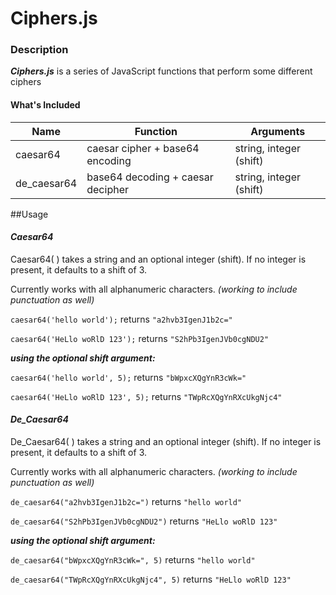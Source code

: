 # Ciphers.js

### Description
**_Ciphers.js_** is a series of JavaScript functions that perform some different ciphers

#### What's Included
Name | Function | Arguments
--- | --- | --- |
caesar64 | caesar cipher + base64 encoding | string, integer (shift)
de_caesar64 | base64 decoding + caesar decipher | string, integer (shift)


##Usage
#### _Caesar64_
Caesar64( ) takes a string and an optional integer (shift). If no integer is present, it defaults to a shift of 3.

Currently works with all alphanumeric characters. _(working to include punctuation as well)_

`caesar64('hello world');` returns `"a2hvb3IgenJ1b2c="`

`caesar64('HeLlo woRlD 123');` returns `"S2hPb3IgenJVb0cgNDU2"`

**_using the optional shift argument:_**

`caesar64('hello world', 5);` returns `"bWpxcXQgYnR3cWk="`

`caesar64('HeLlo woRlD 123', 5);` returns `"TWpRcXQgYnRXcUkgNjc4"`



#### _De\_Caesar64_
De\_Caesar64( ) takes a string and an optional integer (shift). If no integer is present, it defaults to a shift of 3.

Currently works with all alphanumeric characters. _(working to include punctuation as well)_

`de_caesar64("a2hvb3IgenJ1b2c=")` returns `"hello world"`

`de_caesar64("S2hPb3IgenJVb0cgNDU2")` returns `"HeLlo woRlD 123"`

**_using the optional shift argument:_**

`de_caesar64("bWpxcXQgYnR3cWk=", 5)` returns `"hello world"`

`de_caesar64("TWpRcXQgYnRXcUkgNjc4", 5)` returns `"HeLlo woRlD 123"`

